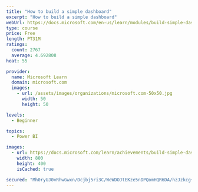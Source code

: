 ```yaml
---
title: "How to build a simple dashboard"
excerpt: "How to build a simple dashboard"
webUrl: https://docs.microsoft.com/en-us/learn/modules/build-simple-dashboard/
type: course
price: Free
length: PT31M
ratings:
  count: 2767
  average: 4.692808
heat: 55

provider:
  name: Microsoft Learn
  domain: microsoft.com
  images:
    - url: /assets/images/organizations/microsoft.com-50x50.jpg
      width: 50
      height: 50

levels:
  - Beginner

topics:
  - Power BI

images:
  - url: https://docs.microsoft.com/learn/achievements/build-simple-dashboard-social.png
    width: 800
    height: 400
    isCached: true

secured: "Mh0ryUJ0vRhwGwxn/Dcjbj5ri3C/WeWDOJtEKze5nDPQomHQR6DA/hzJzkcg+YR6kEvbMVosqL5V/+yaHIZA6V7UyePMfcte6m6HPbLCZZTAKiNvee8llan4coB80L+jZErmAG9S0JvGSiC5tyX0hvnu9SbtTHAx7TgCqux8DK99609llL4C9e8qMPHXfLs3Zo3HMALbTd1t5JB0lExhQr6tGAawjRIBHjwdaIigBAC1AgqCw9/YKk07hx/WYmJS575zFDoH6ASFkE0Fj9a0pSr3s7Zm2IEr2VPvoWuBPrSI9EJNqCzi0Jb+E2VjQIX9Il4n5k3U0EPjk7iCTmXXriG90NPBpi3N0bWV/b8Rlh9L0QgMaMUcrwAE2acomdSfDuMih5XGXJkD6tF605WBShOWbLt4zpHPyVHQh+EZ7QY=;E7Ptn4kZALjAKh/eqMj+Lg=="
---
```


